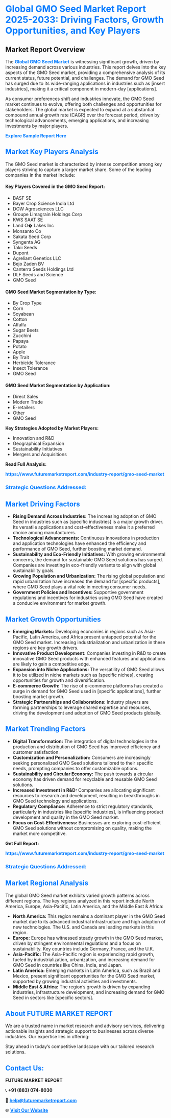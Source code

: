 <h1 style="color: #007BFF;">Global GMO Seed Market Report 2025-2033: Driving Factors, Growth Opportunities, and Key Players</h1>

<section id="overview">
<h2>Market Report Overview</h2>
<p>The <a href="https://www.futuremarketreport.com/industry-report/gmo-seed-market" style="color: #007BFF; text-decoration: none;"><strong>Global GMO Seed Market</strong></a> is witnessing significant growth, driven by increasing demand across various industries. This report delves into the key aspects of the GMO Seed market, providing a comprehensive analysis of its current status, future potential, and challenges. The demand for GMO Seed has surged due to its wide-ranging applications in industries such as [insert industries], making it a critical component in modern-day [applications].</p>
<p>As consumer preferences shift and industries innovate, the GMO Seed market continues to evolve, offering both challenges and opportunities for stakeholders. The global market is expected to expand at a substantial compound annual growth rate (CAGR) over the forecast period, driven by technological advancements, emerging applications, and increasing investments by major players.</p>
</section>

<section id="overview">
<p><a href="https://www.futuremarketreport.com/request-sample/reportId=107957" style="color: #007BFF; text-decoration: none;"><strong>Explore Sample Report Here</strong></a></p>
</section>

<section id="key-players">
<h2 style="color: #007BFF;">Market Key Players Analysis</h2>
<p>The GMO Seed market is characterized by intense competition among key players striving to capture a larger market share. Some of the leading companies in the market include:</p>
<h4>Key Players Covered in the GMO Seed Report:</h4>
<ul><li>BASF SE</li><li>Bayer Crop Science India Ltd</li><li>DOW Agrosciences LLC</li><li>Groupe Limagrain Holdings Corp</li><li>KWS SAAT SE</li><li>Land O� Lakes Inc</li><li>Monsanto Co</li><li>Sakata Seed Corp</li><li>Syngenta AG</li><li>Takii Seeds</li><li>Dupont</li><li>Agreliant Genetics LLC</li><li>Bejo Zaden BV</li><li>Canterra Seeds Holdings Ltd</li><li>DLF Seeds and Science</li><li>GMO Seed</li></ul>
<h4>GMO Seed Market Segmentation by Type:</h4>
<ul><li>By Crop Type</li><li>Corn</li><li>Soyabean</li><li>Cotton</li><li>Alfalfa</li><li>Sugar Beets</li><li>Zucchini</li><li>Papaya</li><li>Potato</li><li>Apple</li><li>By Trait</li><li>Herbicide Tolerance</li><li>Insect Tolerance</li><li>GMO Seed</li></ul>

<h4>GMO Seed Market Segmentation by Application:</h4>
<ul><li>Direct Sales</li><li>Modern Trade</li><li>E-retailers</li><li>Other</li><li>GMO Seed</li></ul>
<p><strong>Key Strategies Adopted by Market Players:</strong></p>
<ul>
<li>Innovation and R&D</li>
<li>Geographical Expansion</li>
<li>Sustainability Initiatives</li>
<li>Mergers and Acquisitions</li>
</ul>
</section>

<section>
<p><strong>Read Full Analysis: </strong></p><a href="https://www.futuremarketreport.com/industry-report/gmo-seed-market" style="color: #007BFF; text-decoration: none;"><strong>https://www.futuremarketreport.com/industry-report/gmo-seed-market</strong></a>
<h3 style="color: #007BFF;">Strategic Questions Addressed:</h3>
</section>

<section id="driving-factors">
<h2 style="color: #007BFF;">Market Driving Factors</h2>
<ul>
<li><strong>Rising Demand Across Industries:</strong> The increasing adoption of GMO Seed in industries such as [specific industries] is a major growth driver. Its versatile applications and cost-effectiveness make it a preferred choice among manufacturers.</li>
<li><strong>Technological Advancements:</strong> Continuous innovations in production and application technologies have enhanced the efficiency and performance of GMO Seed, further boosting market demand.</li>
<li><strong>Sustainability and Eco-Friendly Initiatives:</strong> With growing environmental concerns, the demand for sustainable GMO Seed solutions has surged. Companies are investing in eco-friendly variants to align with global sustainability goals.</li>
<li><strong>Growing Population and Urbanization:</strong> The rising global population and rapid urbanization have increased the demand for [specific products], where GMO Seed plays a vital role in meeting consumer needs.</li>
<li><strong>Government Policies and Incentives:</strong> Supportive government regulations and incentives for industries using GMO Seed have created a conducive environment for market growth.</li>
</ul>
</section>

<section id="growth-opportunities">
<h2 style="color: #007BFF;">Market Growth Opportunities</h2>
<ul>
<li><strong>Emerging Markets:</strong> Developing economies in regions such as Asia-Pacific, Latin America, and Africa present untapped potential for the GMO Seed market. Increasing industrialization and urbanization in these regions are key growth drivers.</li>
<li><strong>Innovative Product Development:</strong> Companies investing in R&D to create innovative GMO Seed products with enhanced features and applications are likely to gain a competitive edge.</li>
<li><strong>Expansion into Niche Applications:</strong> The versatility of GMO Seed allows it to be utilized in niche markets such as [specific niches], creating opportunities for growth and diversification.</li>
<li><strong>E-commerce Growth:</strong> The rise of e-commerce platforms has created a surge in demand for GMO Seed used in [specific applications], further boosting market growth.</li>
<li><strong>Strategic Partnerships and Collaborations:</strong> Industry players are forming partnerships to leverage shared expertise and resources, driving the development and adoption of GMO Seed products globally.</li>
</ul>
</section>

<section id="trending-factors">
<h2 style="color: #007BFF;">Market Trending Factors</h2>
<ul>
<li><strong>Digital Transformation:</strong> The integration of digital technologies in the production and distribution of GMO Seed has improved efficiency and customer satisfaction.</li>
<li><strong>Customization and Personalization:</strong> Consumers are increasingly seeking personalized GMO Seed solutions tailored to their specific needs, prompting companies to offer customizable options.</li>
<li><strong>Sustainability and Circular Economy:</strong> The push towards a circular economy has driven demand for recyclable and reusable GMO Seed solutions.</li>
<li><strong>Increased Investment in R&D:</strong> Companies are allocating significant resources to research and development, resulting in breakthroughs in GMO Seed technology and applications.</li>
<li><strong>Regulatory Compliance:</strong> Adherence to strict regulatory standards, particularly in industries like [specific industries], is influencing product development and quality in the GMO Seed market.</li>
<li><strong>Focus on Cost-Effectiveness:</strong> Businesses are exploring cost-efficient GMO Seed solutions without compromising on quality, making the market more competitive.</li>
</ul>
</section>

<section>
<p><strong>Get Full Report: </strong></p><a href="https://www.futuremarketreport.com/industry-report/gmo-seed-market" style="color: #007BFF; text-decoration: none;"><strong>https://www.futuremarketreport.com/industry-report/gmo-seed-market</strong></a>
<h3 style="color: #007BFF;">Strategic Questions Addressed:</h3>
</section>


<section id="regional-analysis">
<h2 style="color: #007BFF;">Market Regional Analysis</h2>
<p>The global GMO Seed market exhibits varied growth patterns across different regions. The key regions analyzed in this report include North America, Europe, Asia-Pacific, Latin America, and the Middle East & Africa:</p>
<ul>
<li><strong>North America:</strong> This region remains a dominant player in the GMO Seed market due to its advanced industrial infrastructure and high adoption of new technologies. The U.S. and Canada are leading markets in this region.</li>
<li><strong>Europe:</strong> Europe has witnessed steady growth in the GMO Seed market, driven by stringent environmental regulations and a focus on sustainability. Key countries include Germany, France, and the U.K.</li>
<li><strong>Asia-Pacific:</strong> The Asia-Pacific region is experiencing rapid growth, fueled by industrialization, urbanization, and increasing demand for GMO Seed in countries like China, India, and Japan.</li>
<li><strong>Latin America:</strong> Emerging markets in Latin America, such as Brazil and Mexico, present significant opportunities for the GMO Seed market, supported by growing industrial activities and investments.</li>
<li><strong>Middle East & Africa:</strong> The region’s growth is driven by expanding industries, infrastructure development, and increasing demand for GMO Seed in sectors like [specific sectors].</li>
</ul>
</section>

<footer>
<h2 style="color: #007BFF;">About FUTURE MARKET REPORT</h2>
<p>We are a trusted name in market research and advisory services, delivering actionable insights and strategic support to businesses across diverse industries. Our expertise lies in offering:</p>

<p>Stay ahead in today’s competitive landscape with our tailored research solutions.</p>

<h2 style="color: #007BFF;">Contact Us:</h2>
<p><strong>FUTURE MARKET REPORT</strong></p>
<p>📞 <strong>+91 (883) 074-8030</strong></p>
<p>📧 <strong><a href="mailto:help@futuremarketreport.com" style="color: #007BFF;">help@futuremarketreport.com</a></strong></p>
<p>🌐 <strong><a href="https://www.futuremarketreport.com/" style="color: #007BFF;">Visit Our Website</a></strong></p>
</footer>